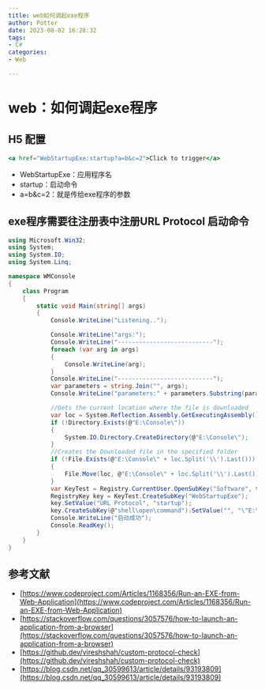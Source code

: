 ```yaml
---
title: web如何调起exe程序
author: Potter
date: 2023-08-02 16:28:32
tags: 
- C#
categories: 
- Web

---
```


# web：如何调起exe程序

## H5 配置

```jsx
<a href="WebStartupExe:startup?a=b&c=2">Click to trigger</a>
```

- WebStartupExe：应用程序名
- startup：启动命令
- a=b&c=2：就是传给exe程序的参数

## exe程序需要往注册表中注册URL Protocol 启动命令

```csharp
using Microsoft.Win32;
using System;
using System.IO;
using System.Linq;

namespace WMConsole
{
    class Program
    {
        static void Main(string[] args)
        {
            Console.WriteLine("Listening..");

            Console.WriteLine("args:");
            Console.WriteLine("---------------------------");
            foreach (var arg in args)
            {
                Console.WriteLine(arg);
            }
            Console.WriteLine("---------------------------");
            var parameters = string.Join("", args);
            Console.WriteLine("parameters:" + parameters.Substring(parameters.IndexOf("?") + 1));

            //Gets the current location where the file is downloaded
            var loc = System.Reflection.Assembly.GetExecutingAssembly().Location;
            if (!Directory.Exists(@"E:\Console\"))
            {
                System.IO.Directory.CreateDirectory(@"E:\Console\");
            }
            //Creates the Downloaded file in the specified folder
            if (!File.Exists(@"E:\Console\" + loc.Split('\\').Last()))
            {
                File.Move(loc, @"E:\Console\" + loc.Split('\\').Last());
            }
            var KeyTest = Registry.CurrentUser.OpenSubKey("Software", true).OpenSubKey("Classes", true);
            RegistryKey key = KeyTest.CreateSubKey("WebStartupExe");
            key.SetValue("URL Protocol", "startup");
            key.CreateSubKey(@"shell\open\command").SetValue("", "\"E:\\Console\\WebStartupExe.exe\" \"%1\"");
            Console.WriteLine("启动成功");
            Console.ReadKey();
        }
    }
}
```

## 参考文献

- [https://www.codeproject.com/Articles/1168356/Run-an-EXE-from-Web-Application](https://www.codeproject.com/Articles/1168356/Run-an-EXE-from-Web-Application)
- [https://stackoverflow.com/questions/3057576/how-to-launch-an-application-from-a-browser](https://stackoverflow.com/questions/3057576/how-to-launch-an-application-from-a-browser)
- [https://github.dev/vireshshah/custom-protocol-check](https://github.dev/vireshshah/custom-protocol-check)
- [https://blog.csdn.net/qq_30599613/article/details/93193809](https://blog.csdn.net/qq_30599613/article/details/93193809)
